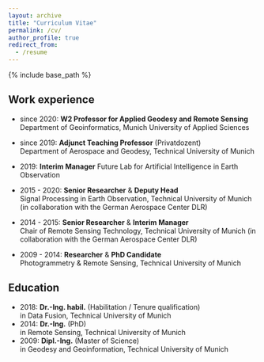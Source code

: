 ```yaml
---
layout: archive
title: "Curriculum Vitae"
permalink: /cv/
author_profile: true
redirect_from:
  - /resume
---
```


{% include base_path %}

## Work experience
* since 2020: __W2 Professor for Applied Geodesy and Remote Sensing__ 
  Department of Geoinformatics, Munich University of Applied Sciences

* since 2019: __Adjunct Teaching Professor__ (Privatdozent)  
  Department of Aerospace and Geodesy, Technical University of Munich

* 2019: __Interim Manager__
  Future Lab for Artificial Intelligence in Earth Observation

* 2015 - 2020: __Senior Researcher__ & __Deputy Head__  
  Signal Processing in Earth Observation, Technical University of Munich (in collaboration with the German Aerospace Center DLR)
  
* 2014 - 2015: __Senior Researcher__ & __Interim Manager__  
  Chair of Remote Sensing Technology, Technical University of Munich (in collaboration with the German Aerospace Center DLR)
  
* 2009 - 2014: __Researcher__ & __PhD Candidate__  
  Photogrammetry & Remote Sensing, Technical University of Munich
  
## Education
* 2018: __Dr.-Ing. habil.__ (Habilitation / Tenure qualification)  
  in Data Fusion, Technical University of Munich 
* 2014: __Dr.-Ing.__ (PhD)  
  in Remote Sensing, Technical University of Munich
* 2009: __Dipl.-Ing.__ (Master of Science)  
  in Geodesy and Geoinformation, Technical University of Munich
